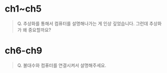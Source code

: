 # ch1~ch5

> Q. 추상화를 통해서 컴퓨터를 설명해나가는 게 인상 깊었습니다. 그런데 추상화가 왜 중요할까요? 

# ch6-ch9

> Q. 불대수와 컴퓨터를 연결시켜서 설명해주세요.